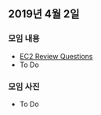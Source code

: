## 2019년 4월 2일

### 모임 내용
- [EC2 Review Questions](../attachments/EC2_Review_Questions.docx)
- To Do

### 모임 사진

- To Do